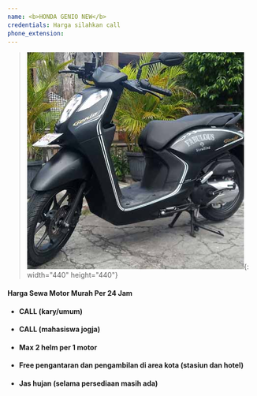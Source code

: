 ```yaml
---
name: <b>HONDA GENIO NEW</b>
credentials: Harga silahkan call
phone_extension:
---
```


> ![](/uploads/genio.jpg){: width="440" height="440"}

#### **Harga Sewa Motor Murah Per 24 Jam**

* #### CALL (kary/umum)
* #### CALL (mahasiswa jogja)
* #### Max 2 helm per 1 motor
* #### Free pengantaran dan pengambilan di area kota (stasiun dan hotel)
* #### Jas hujan (selama persediaan masih ada)